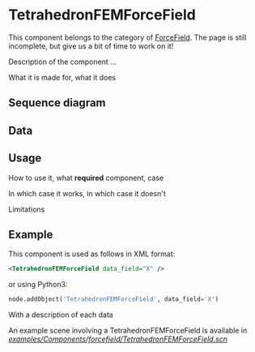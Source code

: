 TetrahedronFEMForceField
========================

This component belongs to the category of [ForceField](https://www.sofa-framework.org/community/doc/simulation-principles/multi-model-representation/forcefield/). The page is still incomplete, but give us a bit of time to work on it!

Description of the component ...

What it is made for, what it does



Sequence diagram
----------------


Data  
----



Usage
-----

How to use it, what **required** component, case

In which case it works, in which case it doesn't

Limitations

Example
-------

This component is used as follows in XML format:

``` xml
<TetrahedronFEMForceField data_field="X" />
```

or using Python3:

``` python
node.addObject('TetrahedronFEMForceField', data_field='X')
```

With a description of each data

An example scene involving a TetrahedronFEMForceField is available in [*examples/Components/forcefield/TetrahedronFEMForceField.scn*](https://github.com/sofa-framework/sofa/blob/master/examples/Components/forcefield/TetrahedronFEMForceField.scn)